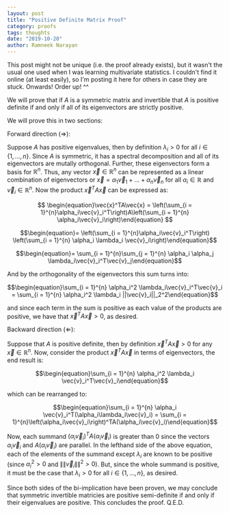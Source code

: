 ```yaml
---
layout: post
title: "Positive Definite Matrix Proof"
category: proofs
tags: thoughts
date: "2019-10-20"
author: Ramneek Narayan
---
```



This post might not be unique (i.e. the proof already exists), but it wasn't the usual one used when I was learning multivariate statistics. I couldn't find it online (at least easily), so I'm posting it here for others in case they are stuck. Onwards! Order up! ^^

We will prove that if $A$ is a symmetric matrix and invertible that $A$ is positive definite if and only if all of its eigenvectors are strictly positive.

We will prove this in two sections:

Forward direction ($\Rightarrow$):

Suppose $A$ has positive eigenvalues, then by definition $\lambda_i > 0$ for all $i \in \{1,...,n\}$. Since $A$ is symmetric, it has a spectral decomposition and all of its eigenvectors are mutally orthogonal. Further, these eigenvectors form a basis for $\mathbb{R}^n$. Thus, any vector $\vec{x} \in \mathbb{R}^n$ can be represented as a linear combination of eigenvectors or $\vec{x} = \alpha_1\vec{v}_1 + \dots + \alpha_n \vec{v}_n$ for all $\alpha_i \in \mathbb{R}$ and $\vec{v}_i \in \mathbb{R}^n$. Now the product $\vec{x}^TA\vec{x}$ can be expressed as:

$$
\begin{equation}\vec{x}^TA\vec{x} = \left(\sum_{i = 1}^{n}\alpha_i\vec{v}_i^T\right)A\left(\sum_{i = 1}^{n} \alpha_i\vec{v}_i\right)\end{equation}
$$

$$\begin{equation}= \left(\sum_{i = 1}^{n}\alpha_i\vec{v}_i^T\right) \left(\sum_{i = 1}^{n} \alpha_i \lambda_i \vec{v}_i\right)\end{equation}$$

$$\begin{equation}= \sum_{i = 1}^{n}\sum_{j = 1}^{n} \alpha_i \alpha_j \lambda_i\vec{v}_i^T\vec{v}_j\end{equation}$$

And by the orthogonality of the eigenvectors this sum turns into:


 $$\begin{equation}\sum_{i = 1}^{n} \alpha_i^2 \lambda_i\vec{v}_i^T\vec{v}_i = \sum_{i = 1}^{n} \alpha_i^2 \lambda_i ||\vec{v}_i||_2^2\end{equation}$$


 and since each term in the sum is positive as each value of the products are positive, we have that $\vec{x}^T A \vec{x} > 0$, as desired.

Backward direction ($\Leftarrow$):

Suppose that $A$ is positive definite, then by definition $\vec{x}^TA\vec{x} > 0$ for any $\vec{x} \in \mathbb{R}^n$. Now, consider the product $\vec{x}^T A \vec{x}$ in terms of eigenvectors, the end result is:


 $$\begin{equation}\sum_{i = 1}^{n} \alpha_i^2 \lambda_i \vec{v}_i^T\vec{v}_i\end{equation}$$

 which can be rearranged to:  

$$\begin{equation}\sum_{i = 1}^{n} \alpha_i \vec{v}_i^T(\alpha_i\lambda_i\vec{v}_i) = \sum_{i = 1}^{n}\left(\alpha_i\vec{v}_i\right)^TA(\alpha_i\vec{v}_i)\end{equation}$$

Now, each summand $\left(\alpha_i\vec{v}_i\right)^TA(\alpha_i\vec{v}_i)$ is greater than 0 since the vectors $\alpha_i \vec{v}_i$ and $A (\alpha_i \vec{v}_i)$ are parallel. In the lefthand side of the above equation, each of the elements of the summand except $\lambda_i$ are known to be positive (since $\alpha_i^2 > 0$ and $\|\| \vec{v}_i \|\|^2 > 0$). But, since the whole summand is positive, it must be the case that $\lambda_i > 0$ for all $i \in \{1,...,n\}$, as desired.

Since both sides of the bi-implication have been proven, we may conclude that symmetric invertible matricies are positive semi-definite if and only if their eigenvalues are positive. This concludes the proof. Q.E.D.
